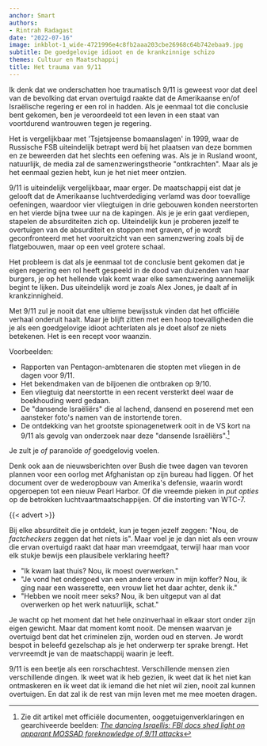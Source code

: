 ```yaml
---
anchor: Smart
authors:
- Rintrah Radagast
date: "2022-07-16"
image: inkblot-1_wide-4721996e4c8fb2aaa203cbe26968c64b742ebaa9.jpg
subtitle: De goedgelovige idioot en de krankzinnige schizo
themes: Cultuur en Maatschappij
title: Het trauma van 9/11
---
```

Ik denk dat we onderschatten hoe traumatisch 9/11 is geweest voor dat deel van de bevolking dat ervan overtuigd raakte dat de Amerikaanse en/of Israëlische regering er een rol in hadden. Als je eenmaal tot die conclusie bent gekomen, ben je veroordeeld tot een leven in een staat van voortdurend wantrouwen tegen je regering.

Het is vergelijkbaar met 'Tsjetsjeense bomaanslagen' in 1999, waar de Russische FSB uiteindelijk betrapt werd bij het plaatsen van deze bommen en ze beweerden dat het slechts een oefening was. Als je in Rusland woont, natuurlijk, de media zal de samenzweringstheorie "ontkrachten". Maar als je het eenmaal gezien hebt, kun je het niet meer ontzien.

9/11 is uiteindelijk vergelijkbaar, maar erger. De maatschappij eist dat je gelooft dat de Amerikaanse luchtverdediging verlamd was door toevallige oefeningen, waardoor vier vliegtuigen in drie gebouwen konden neerstorten en het vierde bijna twee uur na de kapingen. Als je je erin gaat verdiepen, stapelen de absurditeiten zich op. Uiteindelijk kun je proberen jezelf te overtuigen van de absurditeit en stoppen met graven, of je wordt geconfronteerd met het vooruitzicht van een samenzwering zoals bij de flatgebouwen, maar op een veel grotere schaal.

Het probleem is dat als je eenmaal tot de conclusie bent gekomen dat je eigen regering een rol heeft gespeeld in de dood van duizenden van haar burgers, je op het hellende vlak komt waar elke samenzwering aannemelijk begint te lijken. Dus uiteindelijk word je zoals Alex Jones, je daalt af in krankzinnigheid.

Met 9/11 zul je nooit dat ene ultieme bewijsstuk vinden dat het officiële verhaal onderuit haalt. Maar je blijft zitten met een hoop toevalligheden die je als een goedgelovige idioot achterlaten als je doet alsof ze niets betekenen. Het is een recept voor waanzin.

Voorbeelden:

* Rapporten van Pentagon-ambtenaren die stopten met vliegen in de dagen voor 9/11.
* Het bekendmaken van de biljoenen die ontbraken op 9/10.
* Een vliegtuig dat neerstortte in een recent versterkt deel waar de boekhouding werd gedaan.
* De "dansende Israëliërs" die al lachend, dansend en poserend met een aansteker foto's namen van de instortende toren.
* De ontdekking van het grootste spionagenetwerk ooit in de VS kort na 9/11 als gevolg van onderzoek naar deze "dansende Israëliërs".[^1]

Je zult je *of* paranoïde *of* goedgelovig voelen.

Denk ook aan de nieuwsberichten over Bush die twee dagen van tevoren plannen voor een oorlog met Afghanistan op zijn bureau had liggen. Of het document over de wederopbouw van Amerika's defensie, waarin wordt opgeroepen tot een nieuw Pearl Harbor. Of die vreemde pieken in *put opties* op de betrokken luchtvaartmaatschappijen. Of die instorting van WTC-7.

{{< advert >}}

Bij elke absurditeit die je ontdekt, kun je tegen jezelf zeggen: "Nou, de *factcheckers* zeggen dat het niets is". Maar voel je je dan niet als een vrouw die ervan overtuigd raakt dat haar man vreemdgaat, terwijl haar man voor elk stukje bewijs een plausibele verklaring heeft?

* "Ik kwam laat thuis? Nou, ik moest overwerken."
* "Je vond het ondergoed van een andere vrouw in mijn koffer? Nou, ik ging naar een wasserette, een vrouw liet het daar achter, denk ik."
* "Hebben we nooit meer seks? Nou, ik ben uitgeput van al dat overwerken op het werk natuurlijk, schat."

Je wacht op het moment dat het hele onzinverhaal in elkaar stort onder zijn eigen gewicht. Maar dat moment komt nooit. De mensen waarvan je overtuigd bent dat het criminelen zijn, worden oud en sterven. Je wordt bespot in beleefd gezelschap als je het onderwerp ter sprake brengt. Het vervreemdt je van de maatschappij waarin je leeft.

9/11 is een beetje als een rorschachtest. Verschillende mensen zien verschillende dingen. Ik weet wat ik heb gezien, ik weet dat ik het niet kan ontmaskeren en ik weet dat ik iemand die het niet wil zien, nooit zal kunnen overtuigen. En dat zal ik de rest van mijn leven met me mee moeten dragen.

[^1]: Zie dit artikel met officiële documenten, ooggetuigenverklaringen en gearchiveerde beelden: *[The dancing Israellis: FBI docs shed light on apparant MOSSAD foreknowledge of 9/11 attacks](https://www.mintpressnews.com/newly-released-fbi-docs-shed-light-on-apparent-mossad-foreknowledge-of-9-11-attacks/258581/)*
